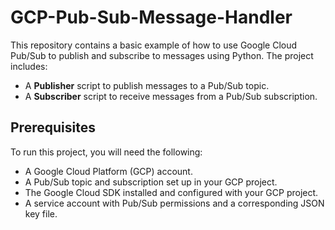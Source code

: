 # GCP-Pub-Sub-Message-Handler

This repository contains a basic example of how to use Google Cloud Pub/Sub to publish and subscribe to messages using Python. The project includes:
- A **Publisher** script to publish messages to a Pub/Sub topic.
- A **Subscriber** script to receive messages from a Pub/Sub subscription.

## Prerequisites

To run this project, you will need the following:
- A Google Cloud Platform (GCP) account.
- A Pub/Sub topic and subscription set up in your GCP project.
- The Google Cloud SDK installed and configured with your GCP project.
- A service account with Pub/Sub permissions and a corresponding JSON key file.
